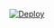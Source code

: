 [![Deploy](https://www.herokucdn.com/deploy/button.svg)](https://heroku.com/deploy?template=https://github.com/namantam1/mirrorscore-android)
